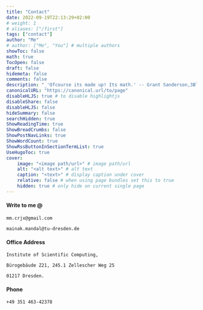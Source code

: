```yaml
---
title: "Contact"
date: 2022-09-19T22:13:29+02:00
# weight: 1
# aliases: ["/first"]
tags: ["contact"]
author: "Me"
# author: ["Me", "You"] # multiple authors
showToc: false
math: true
TocOpen: false
draft: false
hidemeta: false
comments: false
description: "_'Ofcourse its made up! Its math.' -- Grant Sanderson,3Blue1Brown._"
canonicalURL: "https://canonical.url/to/page"
disableHLJS: true # to disable highlightjs
disableShare: false
disableHLJS: false
hideSummary: false
searchHidden: true
ShowReadingTime: true
ShowBreadCrumbs: false
ShowPostNavLinks: true
ShowWordCount: true
ShowRssButtonInSectionTermList: true
UseHugoToc: true
cover:
    image: "<image path/url>" # image path/url
    alt: "<alt text>" # alt text
    caption: "<text>" # display caption under cover
    relative: false # when using page bundles set this to true
    hidden: true # only hide on current single page
---
```


#### Write to me @
`mm.crjx@gmail.com`

`mainak.mandal@tu-dresden.de`

#### Office Address
`Institute of Scientific Computing,`

`Bürogebäude Z21, 245.1 Zellescher Weg 25`

`01217 Dresden.`

#### Phone

`+49 351 463-42378`


